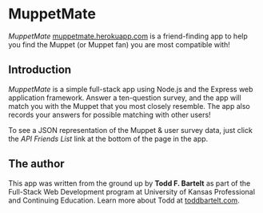 # MuppetMate

*MuppetMate* [muppetmate.herokuapp.com](http://muppetmate.herokuapp.com) is a friend-finding app to help you find the Muppet (or Muppet fan) you are most compatible with!

## Introduction

*MuppetMate* is a simple full-stack app using Node.js and the Express web application framework. Answer a ten-question survey, and the app will match you with the Muppet that you most closely resemble. The app also records your answers for possible matching with other users!

To see a JSON representation of the Muppet & user survey data, just click the *API Friends List* link at the bottom of the page in the app.

## The author

This app was written from the ground up by **Todd F. Bartelt** as part of the Full-Stack Web Development program at University of Kansas Professional and Continuing Education. Learn more about Todd at [toddbartelt.com](http://toddbartelt.com).